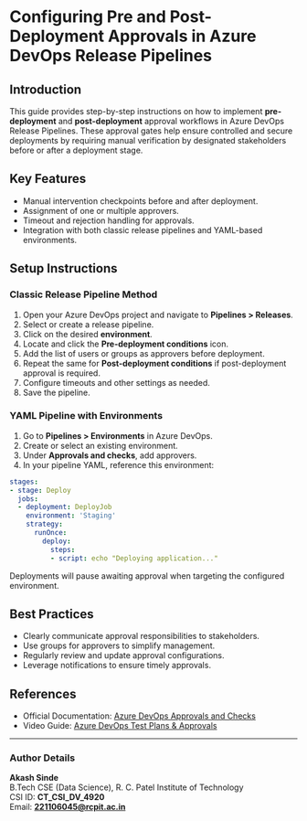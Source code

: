 # Configuring Pre and Post-Deployment Approvals in Azure DevOps Release Pipelines

## Introduction

This guide provides step-by-step instructions on how to implement **pre-deployment** and **post-deployment** approval workflows in Azure DevOps Release Pipelines. These approval gates help ensure controlled and secure deployments by requiring manual verification by designated stakeholders before or after a deployment stage.

## Key Features

- Manual intervention checkpoints before and after deployment.
- Assignment of one or multiple approvers.
- Timeout and rejection handling for approvals.
- Integration with both classic release pipelines and YAML-based environments.

## Setup Instructions

### Classic Release Pipeline Method

1. Open your Azure DevOps project and navigate to **Pipelines > Releases**.
2. Select or create a release pipeline.
3. Click on the desired **environment**.
4. Locate and click the **Pre-deployment conditions** icon.
5. Add the list of users or groups as approvers before deployment.
6. Repeat the same for **Post-deployment conditions** if post-deployment approval is required.
7. Configure timeouts and other settings as needed.
8. Save the pipeline.

### YAML Pipeline with Environments

1. Go to **Pipelines > Environments** in Azure DevOps.
2. Create or select an existing environment.
3. Under **Approvals and checks**, add approvers.
4. In your pipeline YAML, reference this environment:

```yaml
stages:
- stage: Deploy
  jobs:
  - deployment: DeployJob
    environment: 'Staging'
    strategy:
      runOnce:
        deploy:
          steps:
          - script: echo "Deploying application..."
```

Deployments will pause awaiting approval when targeting the configured environment.

## Best Practices

- Clearly communicate approval responsibilities to stakeholders.
- Use groups for approvers to simplify management.
- Regularly review and update approval configurations.
- Leverage notifications to ensure timely approvals.

## References

- Official Documentation: [Azure DevOps Approvals and Checks](https://learn.microsoft.com/en-us/azure/devops/pipelines/release/approvals/?view=azure-devops&tabs=yaml)
- Video Guide: [Azure DevOps Test Plans & Approvals](https://www.youtube.com/watch?v=Cu7zx9u1sOE)

---

### Author Details

**Akash Sinde**  
B.Tech CSE (Data Science), R. C. Patel Institute of Technology  
CSI ID: **CT_CSI_DV_4920**  
Email: **221106045@rcpit.ac.in**

